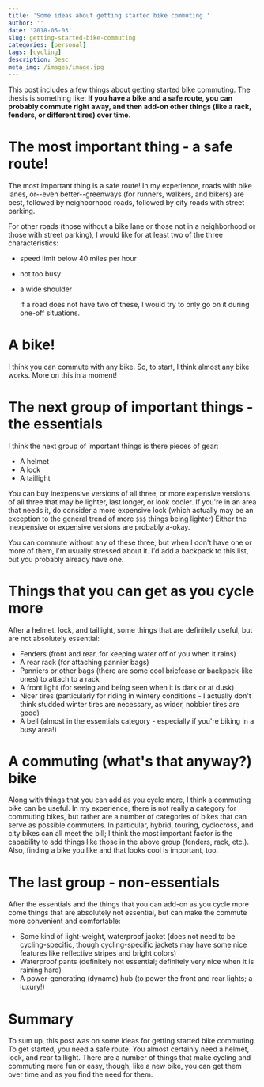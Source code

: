 ```yaml
---
title: 'Some ideas about getting started bike commuting '
author: ''
date: '2018-05-03'
slug: getting-started-bike-commuting
categories: [personal]
tags: [cycling]
description: Desc
meta_img: /images/image.jpg
---
```


This post includes a few things about getting started bike commuting. The thesis is something like: **If you have a bike and a safe route, you can probably commute right away, and then add-on other things (like a rack, fenders, or different tires) over time.**

# The most important thing - a safe route!

The most important thing is a safe route! In my experience, roads with bike lanes, or--even better--greenways (for runners, walkers, and bikers) are best, followed by neighborhood roads, followed by city roads with street parking. 

For other roads (those without a bike lane or those not in a neighborhood or those with street parking), I would like for at least two of the three characteristics:

* speed limit below 40 miles per hour
* not too busy
* a wide shoulder
    
    If a road does not have two of these, I would try to only go on it during one-off situations.
    
# A bike!

I think you can commute with any bike. So, to start, I think almost any bike works. More on this in a moment!

# The next group of important things - the essentials

I think the next group of important things is there pieces of gear:

* A helmet 
* A lock
* A taillight 

You can buy inexpensive versions of all three, or more expensive versions of all three that may be lighter, last longer, or look cooler. If you're in an area that needs it, do consider a more expensive lock (which actually may be an exception to the general trend of more `$$$` things being lighter) Either the inexpensive or expensive versions are probably a-okay. 

You can commute without any of these three, but when I don't have one or more of them, I'm usually stressed about it. I'd add a backpack to this list, but you probably already have one.

# Things that you can get as you cycle more

After a helmet, lock, and taillight, some things that are definitely useful, but are not absolutely essential:

* Fenders (front and rear, for keeping water off of you when it rains)
* A rear rack (for attaching pannier bags)
* Panniers or other bags (there are some cool briefcase or backpack-like ones) to attach to a rack
* A front light (for seeing and being seen when it is dark or at dusk)
* Nicer tires (particularly for riding in wintery conditions - I actually don't think studded winter tires are necessary, as wider, nobbier tires are good)
* A bell (almost in the essentials category - especially if you're biking in a busy area!)

# A commuting (what's that anyway?) bike

Along with things that you can add as you cycle more, I think a commuting bike can be useful. In my experience, there is not really a category for commuting bikes, but rather are a number of categories of bikes that can serve as possible commuters. In particular, hybrid, touring, cyclocross, and city bikes can all meet the bill; I think the most important factor is the capability to add things like those in the above group (fenders, rack, etc.). Also, finding a bike you like and that looks cool is important, too.

# The last group - non-essentials

After the essentials and the things that you can add-on as you cycle more come things that are absolutely not essential, but can make the commute more convenient and comfortable:

* Some kind of light-weight, waterproof jacket (does not need to be cycling-specific, though cycling-specific jackets may have some nice features like reflective stripes and bright colors)
* Waterproof pants (definitely not essential; definitely very nice when it is raining hard)
* A power-generating (dynamo) hub (to power the front and rear lights; a luxury!)

# Summary

To sum up, this post was on some ideas for getting started bike commuting. To get started, you need a safe route. You almost certainly need a helmet, lock, and rear taillight. There are a number of things that make cycling and commuting more fun or easy, though, like a new bike, you can get them over time and as you find the need for them.